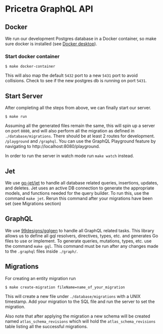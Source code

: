# Pricetra GraphQL API

## Docker
We run our development Postgres database in a Docker container, so make sure docker is installed (see [Docker desktop](https://docs.docker.com/desktop/)).

### Start docker container
```
$ make docker-container
```
This will also map the default `5432` port to a new `5431` port to avoid collisions. Check to see if the new postgres db is running on port `5431`.

## Start Server
After completing all the steps from above, we can finally start our server.

```
$ make run
```

Assuming all the generated files remain the same, this will spin up a server on port `8080`, and will also perform all the migration as defined in `./database/migrations`.
There should be at least 2 routes for development. `/playground` and `/graphql`. You can use the GraphQL Playground feature by navigating to http://localhost:8080/playground.

In order to run the server in watch mode run `make watch` instead.


## Jet
We use [go-jet/jet](https://github.com/go-jet/jet) to handle all database related queries, insertions, updates, and deletes. Jet uses an active DB connection to generate the appropriate models, and functions needed for the query builder. To run this, use the command `make jet`. Rerun this command after your migrations have been set (see Migrations section)

## GraphQL
We use [99designs/gqlgen](https://github.com/99designs/gqlgen) to handle all GraphQL related tasks. This library allows us to define all gql resolvers, directives, types, etc. and generates Go files to use or implement. To generate queries, mutations, types, etc. use the command `make gql`. This command must be run after any changes made to the `.graphql` files inside `./graph/`.

## Migrations
For creating an entity migration run
```
$ make create-migration fileName=name_of_your_migration
```
This will create a new file under `./database/migrations` with a UNIX timestamp. Add your migration to the SQL file and run the server to set the migration.

Also note that after applying the migration a new schema will be created named `atlas_schema_revisions` which will hold the `atlas_schema_revisions` table listing all the successful migrations.
